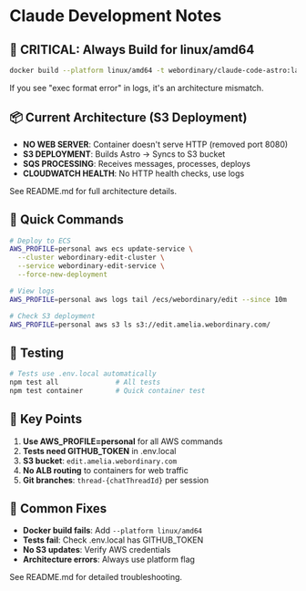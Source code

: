 # Claude Development Notes

## 🚨 CRITICAL: Always Build for linux/amd64
```bash
docker build --platform linux/amd64 -t webordinary/claude-code-astro:latest .
```
If you see "exec format error" in logs, it's an architecture mismatch.

## 📦 Current Architecture (S3 Deployment)
- **NO WEB SERVER**: Container doesn't serve HTTP (removed port 8080)
- **S3 DEPLOYMENT**: Builds Astro → Syncs to S3 bucket
- **SQS PROCESSING**: Receives messages, processes, deploys
- **CLOUDWATCH HEALTH**: No HTTP health checks, use logs

See README.md for full architecture details.

## 🔧 Quick Commands
```bash
# Deploy to ECS
AWS_PROFILE=personal aws ecs update-service \
  --cluster webordinary-edit-cluster \
  --service webordinary-edit-service \
  --force-new-deployment

# View logs
AWS_PROFILE=personal aws logs tail /ecs/webordinary/edit --since 10m

# Check S3 deployment
AWS_PROFILE=personal aws s3 ls s3://edit.amelia.webordinary.com/
```

## 🧪 Testing
```bash
# Tests use .env.local automatically
npm test all              # All tests
npm test container        # Quick container test
```

## 📝 Key Points
1. **Use AWS_PROFILE=personal** for all AWS commands
2. **Tests need GITHUB_TOKEN** in .env.local
3. **S3 bucket**: `edit.amelia.webordinary.com`
4. **No ALB routing** to containers for web traffic
5. **Git branches**: `thread-{chatThreadId}` per session

## 🐛 Common Fixes
- **Docker build fails**: Add `--platform linux/amd64`
- **Tests fail**: Check .env.local has GITHUB_TOKEN
- **No S3 updates**: Verify AWS credentials
- **Architecture errors**: Always use platform flag

See README.md for detailed troubleshooting.